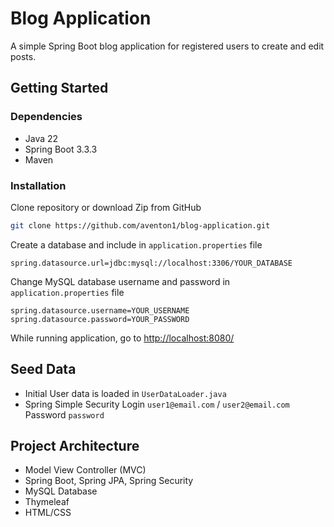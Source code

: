 # Blog Application

A simple Spring Boot blog application for registered users to create and edit posts.

## Getting Started

### Dependencies
- Java 22
- Spring Boot 3.3.3
- Maven

### Installation

Clone repository or download Zip from GitHub

```bash
git clone https://github.com/aventon1/blog-application.git
```

Create a database and include in ```application.properties``` file


```
spring.datasource.url=jdbc:mysql://localhost:3306/YOUR_DATABASE
```

Change MySQL database username and password in ```application.properties``` file
```
spring.datasource.username=YOUR_USERNAME
spring.datasource.password=YOUR_PASSWORD
```

While running application, go to [http://localhost:8080/](http://localhost:8080/)

## Seed Data
- Initial User data is loaded in ```UserDataLoader.java```
- Spring Simple Security Login ```user1@email.com``` / ```user2@email.com``` Password ```password```




## Project Architecture
- Model View Controller (MVC)
- Spring Boot, Spring JPA, Spring Security
- MySQL Database
- Thymeleaf
- HTML/CSS
